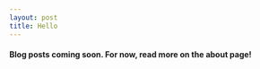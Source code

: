 ```yaml
---
layout: post
title: Hello
--- 
```


#### Blog posts coming soon. For now, read more on the about page!
